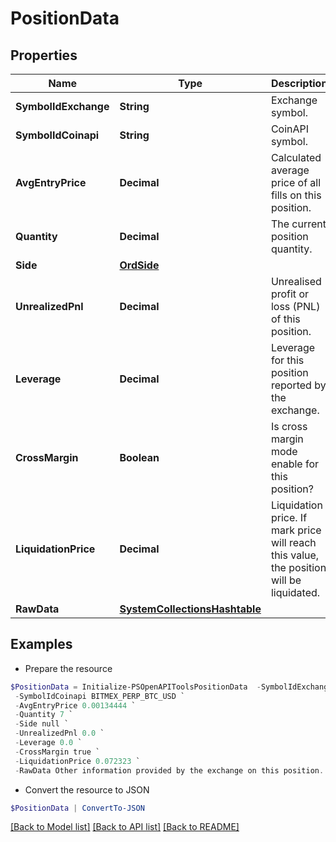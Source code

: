 # PositionData
## Properties

Name | Type | Description | Notes
------------ | ------------- | ------------- | -------------
**SymbolIdExchange** | **String** | Exchange symbol. | [optional] 
**SymbolIdCoinapi** | **String** | CoinAPI symbol. | [optional] 
**AvgEntryPrice** | **Decimal** | Calculated average price of all fills on this position. | [optional] 
**Quantity** | **Decimal** | The current position quantity. | [optional] 
**Side** | [**OrdSide**](OrdSide.md) |  | [optional] 
**UnrealizedPnl** | **Decimal** | Unrealised profit or loss (PNL) of this position. | [optional] 
**Leverage** | **Decimal** | Leverage for this position reported by the exchange. | [optional] 
**CrossMargin** | **Boolean** | Is cross margin mode enable for this position? | [optional] 
**LiquidationPrice** | **Decimal** | Liquidation price. If mark price will reach this value, the position will be liquidated. | [optional] 
**RawData** | [**SystemCollectionsHashtable**](.md) |  | [optional] 

## Examples

- Prepare the resource
```powershell
$PositionData = Initialize-PSOpenAPIToolsPositionData  -SymbolIdExchange XBTUSD `
 -SymbolIdCoinapi BITMEX_PERP_BTC_USD `
 -AvgEntryPrice 0.00134444 `
 -Quantity 7 `
 -Side null `
 -UnrealizedPnl 0.0 `
 -Leverage 0.0 `
 -CrossMargin true `
 -LiquidationPrice 0.072323 `
 -RawData Other information provided by the exchange on this position.
```

- Convert the resource to JSON
```powershell
$PositionData | ConvertTo-JSON
```

[[Back to Model list]](../README.md#documentation-for-models) [[Back to API list]](../README.md#documentation-for-api-endpoints) [[Back to README]](../README.md)

